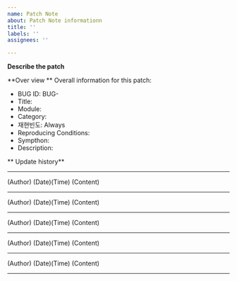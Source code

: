 ```yaml
---
name: Patch Note
about: Patch Note informationn
title: ''
labels: ''
assignees: ''

---
```


**Describe the patch**

**Over view **
Overall information for this patch:
 - BUG ID: BUG-
 - Title: 
 - Module: 
 - Category:
 - 재현빈도: Always
 - Reproducing Conditions:
 - Sympthon:
 - Description:

** Update history**

----
(Author) (Date)(Time)
(Content)

----
(Author) (Date)(Time)
(Content)

----
(Author) (Date)(Time)
(Content)

----
(Author) (Date)(Time)
(Content)

----
(Author) (Date)(Time)
(Content)

----
